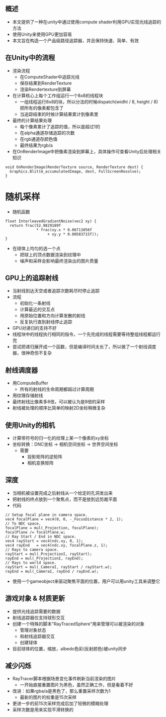## 概述
- 本文提供了一种在unity中通过使用compute shader利用GPU实现光线追踪的方法
- 使用Unity来使用GPU更加容易
- 本文旨在构造一个产品级路径追踪器，并且保持快速、简单、有效

## 在Unity中的流程
- 渲染流程
  - 在ComputeShader中追踪光线
  - 保存结果到RenderTexture
  - 渲染Rendertexture到屏幕
- 在计算核心上每个工作组运行一个8x8的线程块
  - 一组线程运行8x8的块，所以分法的时候dispatch(widht / 8, height / 8)把所有的像素都包含了
  - 当追踪结束的时候计算结果累计到像素里
- 最终的计算结果处理
  - 每个像素累计了追踪的值，所以是超过1的
  - 在alpha通道存储追踪的次数
  - 在rgb通道存颜色值
  - 最终结果为rgb/a
- 在OnRenderImage中把像素渲染到屏幕上，具体操作可查看Unity后处理相关知识
```
void OnRenderImage(RenderTexture source, RenderTexture dest) {
  Graphics.Blit(m_accumulatedImage, dest, FullScreenResolve);
}
```

# 随机采样
- 随机函数
```
float InterleavedGradientNoise(vec2 xy) {
  return frac(52.9829189f
              * frac(xy.x * 0.06711056f
                   + xy.y * 0.00583715f));
}
```
- 在球体上均匀的选一个点
  - 把球上的顶点数据渲染到纹理中
  - 噪声和采样会影响最终渲染出的图片质量
  
## GPU上的追踪射线
- 当射线到达天空或者追踪次数耗尽时停止追踪
- 流程
  - 初始化一条射线
  - 计算最近的交互点
  - 用原始位置和方向计算发散的射线
  - 反复执行直到射线停止追踪
- GPU对递归的支持不好
- 线程块中的线程执行相同的指令，一个先完成的线程需要等待整组线程都运行完
- 尝试把递归展开成一个函数，但是编译时间太长了，所以做了一个射线调度器，很神奇但不复杂

## 射线调度器
- 用ComputeBuffer
  - 所有的射线的生命周期都超过计算周期
- 用纹理存储射线
- 最终射线比像素多8倍，可以被认为是8倍的采样
- 射线被处理的顺序比简单的映射2D坐标稍微复杂

## 使用Unity的相机
- 计算带符号的归一化的纹理上某一个像素的xy坐标
- 坐标转换：DNC坐标 -> 相机空间坐标 -> 世界空间坐标
  - 需要
    - 投影矩阵的逆矩阵
    - 相机变换矩阵

## 深度
- 当相机被设置完成之后射线从一个给定的孔洞发出来
- 把射线的终点放到一个聚焦点，而不是放到远剪裁平面
- 代码
```
// Setup focal plane in camera space.
vec4 focalPlane = vec4(0, 0, -_FocusDistance * 2, 1);
// To NDC space.
focalPlane = mul(_Projection, focalPlane);
focalPlane /= focalPlane.w;
// Ray Start / End in NDC space.
vec4 rayStart = vec4(ndc.xy, 0, 1);
vec4 rayEnd   = vec4(ndc.xy, focalPlane.z, 1);
// Rays to camera space.
rayStart = mul(_ProjectionI, rayStart);
rayEnd = mul(_ProjectionI, rayEnd);
// Rays to world space.
rayStart = mul(_CameraI, rayStart / rayStart.w);
rayEnd = mul(_CameraI, rayEnd / rayEnd.w);
```
- 使用一个gameobject来驱动聚焦平面的位置，用户可以用unity工具来调整它

## 游戏对象 & 材质更新
- 提供光线追踪需要的数据
- 射线追踪器仅支持球形交互
- 创建一个特殊的脚本"RayTracedSphere"用来管理可以被渲染的对象
  - 管理对象状态
  - 和射线追踪器交互
  - 创建球体
- 目前球体的位置，缩放，albedo色彩(反射颜色)被unity同步

## 减少闪烁
- RayTracer脚本根据场景变化事件刷新当前渲染的图片
  - 一开始直接重置图片为黑色，虽然正确工作，但是看着不好
- 改进：如果rgba/a是黑色了，那么重置采样次数为1
  - 最新的图片的权重是15次采样
- 更进一步的前15次采样完成后加了轻微的模糊处理
- 采样次数是用来实现平滑转换的